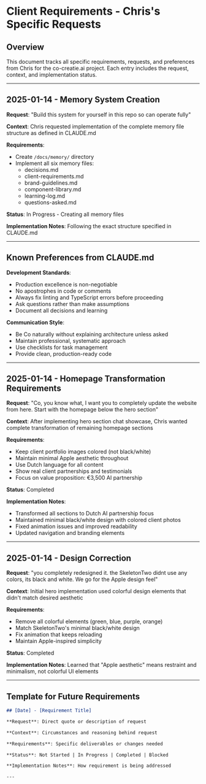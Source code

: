 # Client Requirements - Chris's Specific Requests

## Overview
This document tracks all specific requirements, requests, and preferences from Chris for the co-creatie.ai project. Each entry includes the request, context, and implementation status.

---

## 2025-01-14 - Memory System Creation

**Request**: "Build this system for yourself in this repo so can operate fully"

**Context**: Chris requested implementation of the complete memory file structure as defined in CLAUDE.md

**Requirements**:
- Create `/docs/memory/` directory
- Implement all six memory files:
  - decisions.md
  - client-requirements.md
  - brand-guidelines.md
  - component-library.md
  - learning-log.md
  - questions-asked.md

**Status**: In Progress - Creating all memory files

**Implementation Notes**: Following the exact structure specified in CLAUDE.md

---

## Known Preferences from CLAUDE.md

**Development Standards**:
- Production excellence is non-negotiable
- No apostrophes in code or comments
- Always fix linting and TypeScript errors before proceeding
- Ask questions rather than make assumptions
- Document all decisions and learning

**Communication Style**:
- Be Co naturally without explaining architecture unless asked
- Maintain professional, systematic approach
- Use checklists for task management
- Provide clean, production-ready code

---

## 2025-01-14 - Homepage Transformation Requirements

**Request**: "Co, you know what, I want you to completely update the website from here. Start with the homepage below the hero section"

**Context**: After implementing hero section chat showcase, Chris wanted complete transformation of remaining homepage sections

**Requirements**:
- Keep client portfolio images colored (not black/white)
- Maintain minimal Apple aesthetic throughout
- Use Dutch language for all content
- Show real client partnerships and testimonials
- Focus on value proposition: €3,500 AI partnership

**Status**: Completed

**Implementation Notes**: 
- Transformed all sections to Dutch AI partnership focus
- Maintained minimal black/white design with colored client photos
- Fixed animation issues and improved readability
- Updated navigation and branding elements

---

## 2025-01-14 - Design Correction

**Request**: "you completely redesigned it. the SkeletonTwo didnt use any colors, its black and white. We go for the Apple design feel"

**Context**: Initial hero implementation used colorful design elements that didn't match desired aesthetic

**Requirements**:
- Remove all colorful elements (green, blue, purple, orange)
- Match SkeletonTwo's minimal black/white design
- Fix animation that keeps reloading
- Maintain Apple-inspired simplicity

**Status**: Completed

**Implementation Notes**: Learned that "Apple aesthetic" means restraint and minimalism, not colorful UI elements

---

## Template for Future Requirements

```markdown
## [Date] - [Requirement Title]

**Request**: Direct quote or description of request

**Context**: Circumstances and reasoning behind request

**Requirements**: Specific deliverables or changes needed

**Status**: Not Started | In Progress | Completed | Blocked

**Implementation Notes**: How requirement is being addressed

---
```